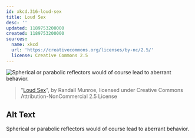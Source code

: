 ```yaml
---
id: xkcd.316-loud-sex
title: Loud Sex
desc: ''
updated: 1189753200000
created: 1189753200000
sources:
  name: xkcd
  url: 'https://creativecommons.org/licenses/by-nc/2.5/'
  license: Creative Commons 2.5
---
```

![Spherical or parabolic reflectors would of course lead to aberrant behavior.](https://imgs.xkcd.com/comics/loud_sex.png)
> "[Loud Sex](https://xkcd.com/316/)", by Randall Munroe, licensed under Creative Commons Attribution-NonCommercial 2.5 License

## Alt Text
Spherical or parabolic reflectors would of course lead to aberrant behavior.
